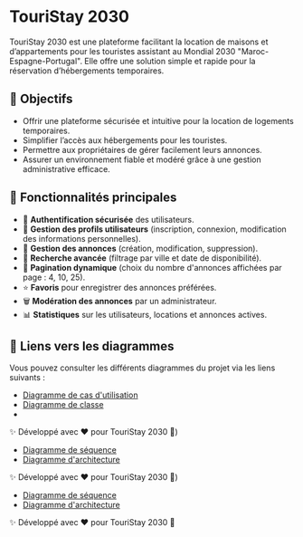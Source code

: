 # TouriStay 2030

TouriStay 2030 est une plateforme facilitant la location de maisons et d’appartements pour les touristes assistant au Mondial 2030 "Maroc-Espagne-Portugal". Elle offre une solution simple et rapide pour la réservation d’hébergements temporaires.

## 🎯 Objectifs

- Offrir une plateforme sécurisée et intuitive pour la location de logements temporaires.
- Simplifier l’accès aux hébergements pour les touristes.
- Permettre aux propriétaires de gérer facilement leurs annonces.
- Assurer un environnement fiable et modéré grâce à une gestion administrative efficace.

## 🚀 Fonctionnalités principales

- 🔑 **Authentification sécurisée** des utilisateurs.
- 👤 **Gestion des profils utilisateurs** (inscription, connexion, modification des informations personnelles).
- 🏡 **Gestion des annonces** (création, modification, suppression).
- 📂 **Recherche avancée** (filtrage par ville et date de disponibilité).
- 📌 **Pagination dynamique** (choix du nombre d'annonces affichées par page : 4, 10, 25).
- ⭐ **Favoris** pour enregistrer des annonces préférées.
- 🗑️ **Modération des annonces** par un administrateur.
- 📊 **Statistiques** sur les utilisateurs, locations et annonces actives.

## 📌 Liens vers les diagrammes

Vous pouvez consulter les différents diagrammes du projet via les liens suivants :

- [Diagramme de cas d'utilisation](https://drive.google.com/file/d/1OJRHR5rrT6C_HFbpoQe63WwL3TJibsEQ/view?usp=sharing)
- [Diagramme de classe](https://drive.google.com/file/d/1rvncvtoNovgT5yQjpPQt8-NPYPccCdW8/view?usp=sharing)
- 
✨ Développé avec ❤️ pour TouriStay 2030 🚀)
- [Diagramme de séquence](#)
- [Diagramme d'architecture](#)

✨ Développé avec ❤️ pour TouriStay 2030 🚀)
- [Diagramme de séquence](#)
- [Diagramme d'architecture](#)

✨ Développé avec ❤️ pour TouriStay 2030 🚀
